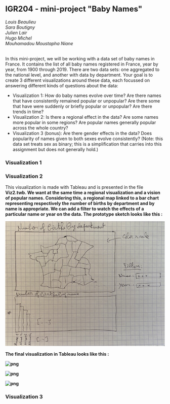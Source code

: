 <h2><font size=5>IGR204 - mini-project "Baby Names"</font></h2>
<i>Louis Beaulieu<br>
Sara Boutigny<br>
Julien Lair<br>
Hugo Michel<br>
Mouhamadou Moustapha Niane<br><br></i>

<p>In this mini-project, we will be working with a data set of baby names in France. It contains the list of all baby names registered in France, year by year, from 1900 through 2019. There are two data sets: one aggregated to the national level, and another with data by department. Your goal is to create 3 different visualizations around these data, each focussed on answering different kinds of questions about the data:

- Visualization 1: How do baby names evolve over time? Are there names that have consistently remained popular or unpopular? Are there some that have were suddenly or briefly popular or unpopular? Are there trends in time?
- Visualization 2: Is there a regional effect in the data? Are some names more popular in some regions? Are popular names generally popular across the whole country?
- Visualization 3 (bonus): Are there gender effects in the data? Does popularity of names given to both sexes evolve consistently? (Note: this data set treats sex as binary; this is a simplification that carries into this assignment but does not generally hold.)</p>

<h3>Visualization 1</h3>

<h3>Visualization 2</h3>
This visualization is made with Tableau and is presented in the file <b>Viz2.twb<b>.
We want at the same time a regional visualization and a vision of popular names. Considering this, a regional map linked to a bar chart representing respectively the number of births by department and by name is appropriate. We can add a filter to watch the effects of a particular name or year on the data.
The prototype sketch looks like this :

![png](viz2-sketch.jpg)
  
The final visualization in Tableau looks like this :
  
![png](viz2-1.jpg)
  
![png](viz2-2.jpg)
  
![png](viz2-3.jpg)

<h3>Visualization 3</h3>
